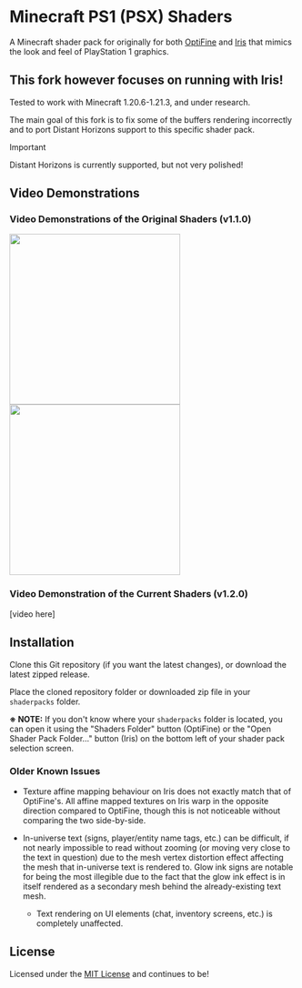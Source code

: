 # Minecraft PS1 (PSX) Shaders

A Minecraft shader pack for originally for both [OptiFine](https://optifine.net/) and [Iris](https://irisshaders.net/) that mimics the look and feel of PlayStation 1 graphics.

## This fork however focuses on running with Iris!

Tested to work with Minecraft 1.20.6-1.21.3, and under research.

The main goal of this fork is to fix some of the buffers rendering incorrectly and to port Distant Horizons support to this specific shader pack.

> [!IMPORTANT]
> Distant Horizons is currently supported, but not very polished!

## Video Demonstrations

### Video Demonstrations of the Original Shaders (v1.1.0)

<div style="dislpay: inline">
    <a href="https://www.youtube.com/watch?v=6n_WGBEuRGY" target="_blank"><img src="https://img.youtube.com/vi/6n_WGBEuRGY/maxresdefault.jpg" width="300"></a>
    <a href="https://youtu.be/kptqR3g1SQQ" target="_blank"><img src="https://img.youtube.com/vi/kptqR3g1SQQ/maxresdefault.jpg" width="300"></a>
</div>

### Video Demonstration of the Current Shaders (v1.2.0)

[video here]

## Installation

Clone this Git repository (if you want the latest changes), or download the latest zipped release.

Place the cloned repository folder or downloaded zip file in your `shaderpacks` folder.

**※ NOTE:** If you don't know where your `shaderpacks` folder is located, you can open it using the "Shaders Folder" button (OptiFine) or the "Open Shader Pack Folder…" button (Iris) on the bottom left of your shader pack selection screen.

### Older Known Issues

- Texture affine mapping behaviour on Iris does not exactly match that of OptiFine's. All affine mapped textures on Iris warp in the opposite direction compared to OptiFine, though this is not noticeable without comparing the two side-by-side.

- In-universe text (signs, player/entity name tags, etc.) can be difficult, if not nearly impossible to read without zooming (or moving very close to the text in question) due to the mesh vertex distortion effect affecting the mesh that in-universe text is rendered to. Glow ink signs are notable for being the most illegible due to the fact that the glow ink effect is in itself rendered as a secondary mesh behind the already-existing text mesh.
  - Text rendering on UI elements (chat, inventory screens, etc.) is completely unaffected.

## License

Licensed under the [MIT License](https://choosealicense.com/licenses/mit/) and continues to be!
